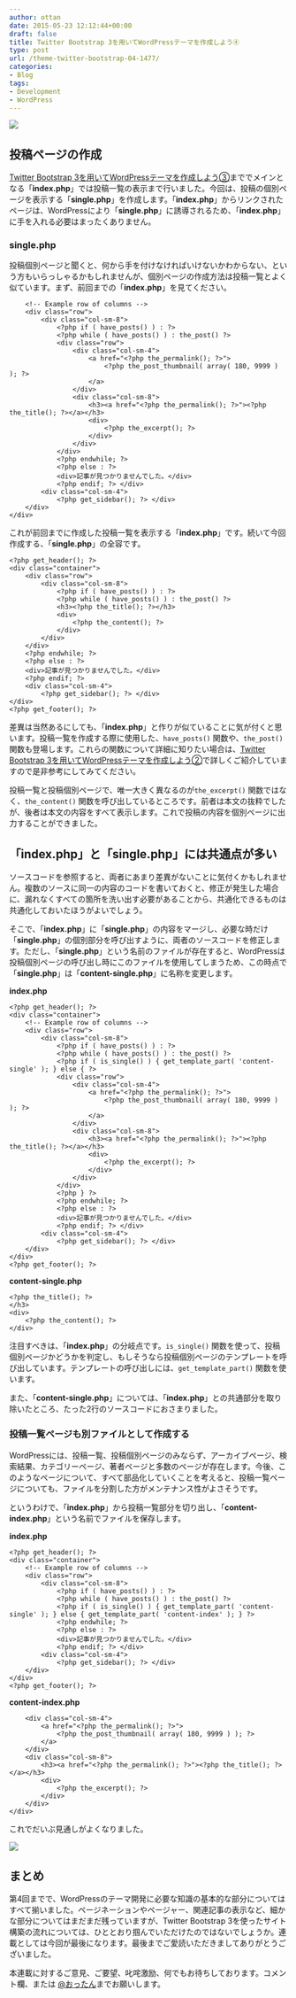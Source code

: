 ```yaml
---
author: ottan
date: 2015-05-23 12:12:44+00:00
draft: false
title: Twitter Bootstrap 3を用いてWordPressテーマを作成しよう④
type: post
url: /theme-twitter-bootstrap-04-1477/
categories:
- Blog
tags:
- Development
- WordPress
---
```


![](/images/2015/05/150523-55606e84bd06a.jpg)






## 投稿ページの作成





[Twitter Bootstrap 3を用いてWordPressテーマを作成しよう③](https://ottan.xyz/theme-twitter-bootstrap-03-1473/)まででメインとなる「**index.php**」では投稿一覧の表示まで行いました。今回は、投稿の個別ページを表示する「**single.php**」を作成します。「**index.php**」からリンクされたページは、WordPressにより「**single.php**」に誘導されるため、「**index.php**」に手を入れる必要はまったくありません。





### single.php





投稿個別ページと聞くと、何から手を付けなければいけないかわからない、という方もいらっしゃるかもしれませんが、個別ページの作成方法は投稿一覧とよく似ています。まず、前回までの「**index.php**」を見てください。




    
    
        <!-- Example row of columns -->
        <div class="row">
            <div class="col-sm-8">
                <?php if ( have_posts() ) : ?>
                <?php while ( have_posts() ) : the_post() ?>
                <div class="row">
                    <div class="col-sm-4">
                        <a href="<?php the_permalink(); ?>">
                            <?php the_post_thumbnail( array( 180, 9999 ) ); ?>
                        </a>
                    </div>
                    <div class="col-sm-8">
                        <h3><a href="<?php the_permalink(); ?>"><?php the_title(); ?></a></h3>
                        <div>
                            <?php the_excerpt(); ?>
                        </div>
                    </div>
                </div>
                <?php endwhile; ?>
                <?php else : ?>
                <div>記事が見つかりませんでした。</div>
                <?php endif; ?> </div>
            <div class="col-sm-4">
                <?php get_sidebar(); ?> </div>
        </div>
    </div>





これが前回までに作成した投稿一覧を表示する「**index.php**」です。続いて今回作成する、「**single.php**」の全容です。




    
    <?php get_header(); ?>
    <div class="container">
        <div class="row">
            <div class="col-sm-8">
                <?php if ( have_posts() ) : ?>
                <?php while ( have_posts() ) : the_post() ?>
                <h3><?php the_title(); ?></h3>
                <div>
                    <?php the_content(); ?>
                </div>
            </div>
        </div>
        <?php endwhile; ?>
        <?php else : ?>
        <div>記事が見つかりませんでした。</div>
        <?php endif; ?>
        <div class="col-sm-4">
            <?php get_sidebar(); ?> </div>
    </div>
    <?php get_footer(); ?>





差異は当然あるにしても、「**index.php**」と作りが似ていることに気が付くと思います。投稿一覧を作成する際に使用した、`have_posts()` 関数や、`the_post()` 関数も登場します。これらの関数について詳細に知りたい場合は、[Twitter Bootstrap 3を用いてWordPressテーマを作成しよう②](https://ottan.xyz/?p=1456)で詳しくご紹介していますので是非参考にしてみてください。





投稿一覧と投稿個別ページで、唯一大きく異なるのが`the_excerpt()` 関数ではなく、`the_content()` 関数を呼び出しているところです。前者は本文の抜粋でしたが、後者は本文の内容をすべて表示します。これで投稿の内容を個別ページに出力することができました。





## 「index.php」と「single.php」には共通点が多い





ソースコードを参照すると、両者にあまり差異がないことに気付くかもしれません。複数のソースに同一の内容のコードを書いておくと、修正が発生した場合に、漏れなくすべての箇所を洗い出す必要があることから、共通化できるものは共通化しておいたほうがよいでしょう。





そこで、「**index.php**」に「**single.php**」の内容をマージし、必要な時だけ「**single.php**」の個別部分を呼び出すように、両者のソースコードを修正します。ただし、「**single.php**」という名前のファイルが存在すると、WordPressは投稿個別ページの呼び出し時にこのファイルを使用してしまうため、この時点で「**single.php**」は「**content-single.php**」に名称を変更します。





**index.php**




    
    <?php get_header(); ?>
    <div class="container">
        <!-- Example row of columns -->
        <div class="row">
            <div class="col-sm-8">
                <?php if ( have_posts() ) : ?>
                <?php while ( have_posts() ) : the_post() ?>
                <?php if ( is_single() ) { get_template_part( 'content-single' ); } else { ?>
                <div class="row">
                    <div class="col-sm-4">
                        <a href="<?php the_permalink(); ?>">
                            <?php the_post_thumbnail( array( 180, 9999 ) ); ?>
                        </a>
                    </div>
                    <div class="col-sm-8">
                        <h3><a href="<?php the_permalink(); ?>"><?php the_title(); ?></a></h3>
                        <div>
                            <?php the_excerpt(); ?>
                        </div>
                    </div>
                </div>
                <?php } ?>
                <?php endwhile; ?>
                <?php else : ?>
                <div>記事が見つかりませんでした。</div>
                <?php endif; ?> </div>
            <div class="col-sm-4">
                <?php get_sidebar(); ?> </div>
        </div>
    </div>
    <?php get_footer(); ?>
    





**content-single.php**




    
    <?php the_title(); ?>
    </h3>
    <div>
        <?php the_content(); ?>
    </div>





注目すべきは、「**index.php**」の分岐点です。`is_single()` 関数を使って、投稿個別ページかどうかを判定し、もしそうなら投稿個別ページのテンプレートを呼び出しています。テンプレートの呼び出しには、`get_template_part()` 関数を使います。





また、「**content-single.php**」については、「**index.php**」との共通部分を取り除いたところ、たった2行のソースコードにおさまりました。





### 投稿一覧ページも別ファイルとして作成する





WordPressには、投稿一覧、投稿個別ページのみならず、アーカイブページ、検索結果、カテゴリーページ、著者ページと多数のページが存在します。今後、このようなページについて、すべて部品化していくことを考えると、投稿一覧ページについても、ファイルを分割した方がメンテナンス性がよさそうです。





というわけで、「**index.php**」から投稿一覧部分を切り出し、「**content-index.php**」という名前でファイルを保存します。





**index.php**




    
    <?php get_header(); ?>
    <div class="container">
        <!-- Example row of columns -->
        <div class="row">
            <div class="col-sm-8">
                <?php if ( have_posts() ) : ?>
                <?php while ( have_posts() ) : the_post() ?>
                <?php if ( is_single() ) { get_template_part( 'content-single' ); } else { get_template_part( 'content-index' ); } ?>
                <?php endwhile; ?>
                <?php else : ?>
                <div>記事が見つかりませんでした。</div>
                <?php endif; ?> </div>
            <div class="col-sm-4">
                <?php get_sidebar(); ?> </div>
        </div>
    </div>
    <?php get_footer(); ?>





**content-index.php**




    
    
        <div class="col-sm-4">
            <a href="<?php the_permalink(); ?>">
                <?php the_post_thumbnail( array( 180, 9999 ) ); ?>
            </a>
        </div>
        <div class="col-sm-8">
            <h3><a href="<?php the_permalink(); ?>"><?php the_title(); ?></a></h3>
            <div>
                <?php the_excerpt(); ?>
            </div>
        </div>
    </div>





これでだいぶ見通しがよくなりました。





![](/images/2015/05/150523-55606e866cf38.png)






## まとめ





第4回までで、WordPressのテーマ開発に必要な知識の基本的な部分についてはすべて揃いました。ページネーションやページャー、関連記事の表示など、細かな部分についてはまだまだ残っていますが、Twitter Bootstrap 3を使ったサイト構築の流れについては、ひととおり掴んでいただけたのではないでしょうか。連載としては今回が最後になります。最後までご愛読いただきましてありがとうございました。





本連載に対するご意見、ご要望、叱咤激励、何でもお待ちしております。コメント欄、または [@おったん](https://twitter.com/ottanxyz)までお願いします。
